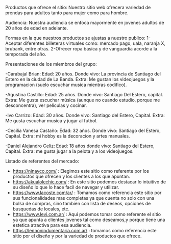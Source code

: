 Productos que ofrece el sitio: Nuestro sitio web ofrecera variedad de prendas para adultos tanto para mujer como para hombre.

Audiencia: Nuestra audiencia se enfoca mayormente en jovenes adultos de 20 años de edad en adelante.

Formas en la que nuestros productos se ajustas a nuestro publico:
1-Aceptar diferentes billeteras virtuales como: mercado pago, uala, naranja X, brubank, entre otras.
2-Ofrecer ropa basica y de vanguardia acorde a la temporada del año.

Presentaciones de los miembros del grupo:

-Carabajal Brian:
Edad: 20 años.
Donde vivo: La provincia de Santiago del Estero en la ciudad de La Banda.
Extra: Me gustan los videojuegos y la programacion (suelo escuchar musica mientras codifico).

-Agustina Castillo:
Edad: 25 años.
Donde vivo: Santiago Del Estero, capital.
Extra: Me gusta escuchar música (aunque no cuando estudio, porque me desconcentra), ver películas y cocinar.

-Ivo Carrizo:
Edad: 30 años. 
Donde vivo: Santiago del Estero, Capital. 
Extra: Me gusta escuchar musica y jugar al futbol.

-Cecilia Vanesa Castaño:
Edad: 32 años.
Donde vivo: Santiago del Estero, Capital.
Extra: mi hobby es la decoracion y artes manuales.

-Daniel Alejandro Celiz:
Edad: 18 años
donde vivo: Santiago del Estero, Capital.
Extra: me gusta jugar a la pelota y a los videojuegos.

Listado de referentes del mercado:

- https://ninayco.com/ : Elegimos este sitio como referente por los productos que ofrecen y los clientes a los que apuntan.
- https://akualolechic.com/ : En este sitio podemos destacar lo intuitivo de su diseño lo que lo hace facil de navegar y utilizar.
- https://www.lacoste.com/ar/ : Tomamos como referencia este sitio por sus funcionalidades mas completas ya que cuenta no solo con una bolsa de compras, sino tambien con lista de deseos, opciones de busquedas de locales, etc.
- https://www.levi.com.ar/ : Aqui podemos tomar como referente el sitio ya que apunta a clientes jovenes tal como deseamos,y porque tiene una estetica atractiva para esa audiencia.
- https://lennonindumentaria.com.ar/ : tomamos como referencia este sitio por el diseño y por la variedad de productos que ofrece.
